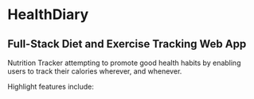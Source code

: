 # HealthDiary
## Full-Stack Diet and Exercise Tracking Web App
Nutrition Tracker attempting to promote good health habits by enabling users to track their calories wherever, and whenever. 

Highlight features include:



